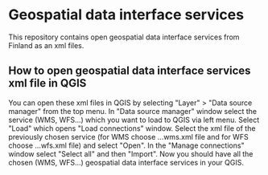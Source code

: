 # Geospatial data interface services

This repository contains open geospatial data interface services from Finland as an xml files.

## How to open geospatial data interface services xml file in QGIS
You can open these xml files in QGIS by selecting "Layer" > "Data source manager" from the top menu. In "Data source manager" window select the service (WMS, WFS...) which you want to load to QGIS via left menu. Select "Load" which opens "Load connections" window. Select the xml file of the previously chosen service (for WMS choose ...wms.xml file and for WFS choose ...wfs.xml file) and select "Open". In the "Manage connections" window select "Select all" and then "Import". Now you should have all the chosen (WMS, WFS...) geospatial data interface services in your QGIS.
